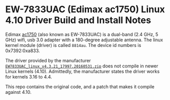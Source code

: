 # EW-7833UAC (Edimax ac1750) Linux 4.10 Driver Build and Install Notes

Edimax [ac1750](http://www.edimax.com/edimax/merchandise/merchandise_detail/data/edimax/global/wireless_adapters_ac1750_dual-band/ew-7833uac/)
(also known as EW-7833UAC) is a dual-band (2.4 GHz, 5 GHz) wifi,
usb 3.0 adapter with a 180-degree adjustable antenna.
The linux kernel module (driver) is called `8814au`.
The device id numbers is 0x7392:0xa833.

The driver provided by the manufacturer
[`EW7833UAC_linux_v4.3.21_17997.20160531.zip`](http://www.edimax.us/download/drivers/Linux/EW7833UAC_linux_v4.3.21_17997.20160531.zip)
does not compile in newer Linux kernels (4.10). Admittedly, the
manufacturer states the driver works for kernels 3.16 to 4.4.

This repo contains the original code, and a patch that makes it compile
against 4.10.
